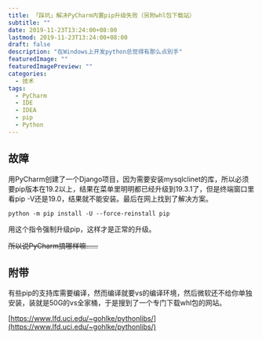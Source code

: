 ```yaml
---
title: 「踩坑」解决PyCharm内置pip升级失败（另附whl包下载站）
subtitle: ""
date: 2019-11-23T13:24:00+08:00
lastmod: 2019-11-23T13:24:00+08:00
draft: false
description: "在Windows上开发python总觉得有那么点別手"
featuredImage: ""
featuredImagePreview: ""
categories: 
  - 技术
tags: 
  - PyCharm
  - IDE
  - IDEA
  - pip
  - Python
---
```


<!--more-->

## 故障

用PyCharm创建了一个Django项目，因为需要安装mysqlclinet的库，所以必须要pip版本在19.2以上，结果在菜单里明明都已经升级到19.3.1了，但是终端窗口里看pip -V还是19.0，结果就不能安装。最后在网上找到了解决方案。

```
python -m pip install -U --force-reinstall pip
```

用这个指令强制升级pip，这样才是正常的升级。

~~所以说PyCharm搞哪样嘛……~~

## 附带

有些pip的支持库需要编译，然而编译就要vs的编译环境，然后微软还不给你单独安装，装就是50G的vs全家桶，于是搜到了一个专门下载whl包的网站。

[https://www.lfd.uci.edu/~gohlke/pythonlibs/](https://www.lfd.uci.edu/~gohlke/pythonlibs/)